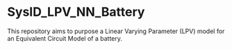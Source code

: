 # SysID_LPV_NN_Battery
This repository aims to purpose a Linear Varying Parameter (LPV) model for an Equivalent Circuit Model of a battery.
